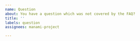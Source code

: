 ```yaml
---
name: Question
about: You have a question which was not covered by the FAQ?
title: ''
labels: question
assignees: manami-project

---
```


<!---
Please make sure that you carefully read the FAQ first:
https://github.com/manami-project/anime-offline-database/blob/master/.github/CONTRIBUTING.md#faq
--->